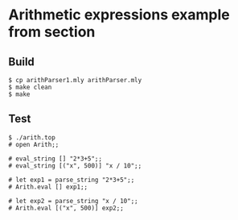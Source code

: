 # Arithmetic expressions example from section

## Build 

```
$ cp arithParser1.mly arithParser.mly
$ make clean
$ make
```

## Test 

```
$ ./arith.top
# open Arith;;
  
# eval_string [] "2*3+5";;
# eval_string [("x", 500)] "x / 10";;
  
# let exp1 = parse_string "2*3+5";;
# Arith.eval [] exp1;;
  
# let exp2 = parse_string "x / 10";;
# Arith.eval [("x", 500)] exp2;;
```

